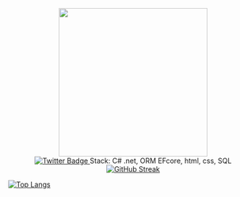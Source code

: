 <div id="header" align="center">
  <img src="https://i.pinimg.com/originals/f5/36/01/f53601133f236d1cb167ac19f05a3d60.gif" width="300"/>
  <div id="badges">
  <a href="https://t.me/Dmitry_cs">
    <img src="https://img.shields.io/badge/Telegram-blue?style=for-the-badge&logo=twitter&logoColor=white" alt="Twitter Badge"/>
  </a>
    Stack: C# .net, ORM EFcore, html, css, SQL
</div>
 <img src="https://komarev.com/ghpvc/?username=Dm1Try0&style=flat-square&color=blue" alt=""/>  <br>
  <a href="https://git.io/streak-stats"><img src="https://github-readme-streak-stats.herokuapp.com?user=Dm1Try0&theme=dark&mode=weekly" alt="GitHub Streak" /></a>
</div>

[![Top Langs](https://github-readme-stats.vercel.app/api/top-langs/?username=Dm1Try0&layout=compact&theme=vision-friendly-dark)](https://github.com/anuraghazra/github-readme-stats)



